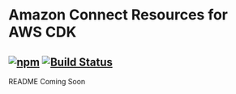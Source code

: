 # Amazon Connect Resources for AWS CDK
[![npm](https://img.shields.io/npm/v/cdk-amazon-connect-resources)](https://www.npmjs.com/package/cdk-amazon-connect-resources)
[![Build Status](https://github.com/joeykilpatrick/cdk-amazon-connect-resources/workflows/release/badge.svg)](https://github.com/joeykilpatrick/cdk-amazon-connect-resources/actions)
---

README Coming Soon